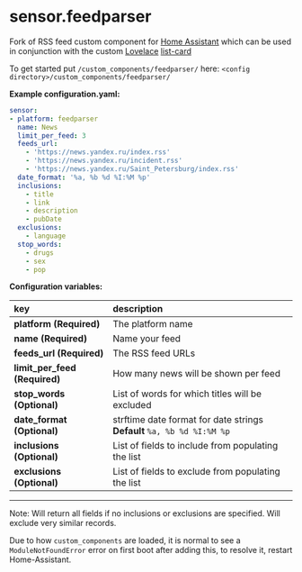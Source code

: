 # sensor.feedparser
Fork of RSS feed custom component for [Home Assistant](https://www.home-assistant.io/) which can be used in conjunction with the custom [Lovelace](https://www.home-assistant.io/lovelace) [list-card](https://github.com/custom-cards/list-card)

To get started put `/custom_components/feedparser/` here:
`<config directory>/custom_components/feedparser/`

**Example configuration.yaml:**

```yaml
sensor:
- platform: feedparser
  name: News
  limit_per_feed: 3
  feeds_url:
    - 'https://news.yandex.ru/index.rss'
    - 'https://news.yandex.ru/incident.rss'
    - 'https://news.yandex.ru/Saint_Petersburg/index.rss'
  date_format: '%a, %b %d %I:%M %p'
  inclusions:
    - title
    - link
    - description
    - pubDate
  exclusions:
    - language
  stop_words:
    - drugs
    - sex
    - pop
```

**Configuration variables:**

key | description
:--- | :---
**platform (Required)** | The platform name
**name (Required)** | Name your feed
**feeds_url (Required)** | The RSS feed URLs
**limit_per_feed (Required)** | How many news will be shown per feed
**stop_words (Optional)** | List of words for which titles will be excluded
**date_format (Optional)** | strftime date format for date strings **Default** `%a, %b %d %I:%M %p`
**inclusions (Optional)** | List of fields to include from populating the list
**exclusions (Optional)** | List of fields to exclude from populating the list

***

Note: Will return all fields if no inclusions or exclusions are specified.
Will exclude very similar records.


Due to how `custom_components` are loaded, it is normal to see a `ModuleNotFoundError` error on first boot after adding this, to resolve it, restart Home-Assistant.
